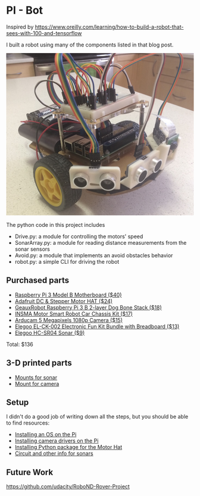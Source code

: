 # PI - Bot

Inspired by https://www.oreilly.com/learning/how-to-build-a-robot-that-sees-with-100-and-tensorflow

I built a robot using many of the components listed in that blog post.

![](assets/pibot-left.jpg)


The python code in this project includes
* Drive.py: a module for controlling the motors' speed
* SonarArray.py: a module for reading distance measurements from the sonar sensors
* Avoid.py: a module that implements an avoid obstacles behavior
* robot.py: a simple CLI for driving the robot

## Purchased parts
* [Raspberry Pi 3 Model B Motherboard ($40)](https://www.amazon.com/gp/product/B01CD5VC92/)
* [Adafruit DC & Stepper Motor HAT ($24)](https://www.amazon.com/gp/product/B00TIY5JM8)
* [GeauxRobot Raspberry Pi 3 B 2-layer Dog Bone Stack ($18)](https://www.amazon.com/gp/product/B00NU70MZS/)
* [INSMA Motor Smart Robot Car Chassis Kit ($17)](https://www.amazon.com/gp/product/B01BXPETQG/)
* [Arducam 5 Megapixels 1080p Camera ($15)](https://www.amazon.com/gp/product/B012V1HEP4)
* [Elegoo EL-CK-002 Electronic Fun Kit Bundle with Breadboard ($13)](https://www.amazon.com/gp/product/B01MRIG6YM/)
* [Elegoo HC-SR04 Sonar ($9)](https://www.amazon.com/gp/product/B01COSN7O6/)

Total: $136

## 3-D printed parts
* [Mounts for sonar](https://www.thingiverse.com/thing:2306533)
* [Mount for camera](https://www.thingiverse.com/thing:1637710)

## Setup
I didn't do a good job of writing down all the steps, but you should be able to find resources:
* [Installing an OS on the Pi](https://www.imore.com/how-get-started-using-raspberry-pi)
* [Installing camera drivers on the Pi](https://elinux.org/RPi-Cam-Web-Interface)
* [Installing Python package for the Motor Hat](https://learn.adafruit.com/adafruit-dc-and-stepper-motor-hat-for-raspberry-pi/installing-software)
* [Circuit and other info for sonars](https://www.modmypi.com/blog/hc-sr04-ultrasonic-range-sensor-on-the-raspberry-pi)



## Future Work
https://github.com/udacity/RoboND-Rover-Project
